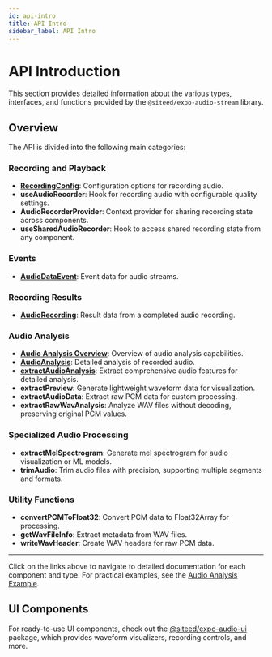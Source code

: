 ```yaml
---
id: api-intro
title: API Intro
sidebar_label: API Intro
---
```


# API Introduction

This section provides detailed information about the various types, interfaces, and functions provided by the `@siteed/expo-audio-stream` library.

## Overview

The API is divided into the following main categories:

### Recording and Playback

- **[RecordingConfig](recording-config.md)**: Configuration options for recording audio.
- **useAudioRecorder**: Hook for recording audio with configurable quality settings.
- **AudioRecorderProvider**: Context provider for sharing recording state across components.
- **useSharedAudioRecorder**: Hook to access shared recording state from any component.

### Events

- **[AudioDataEvent](audio-data-event.md)**: Event data for audio streams.

### Recording Results

- **[AudioRecording](audio-recording.md)**: Result data from a completed audio recording.

### Audio Analysis

- **[Audio Analysis Overview](audio-features/audio-analysis-overview.md)**: Overview of audio analysis capabilities.
- **[AudioAnalysis](audio-features/audio-analysis.md)**: Detailed analysis of recorded audio.
- **[extractAudioAnalysis](audio-features/extract-audio-analysis.md)**: Extract comprehensive audio features for detailed analysis.
- **extractPreview**: Generate lightweight waveform data for visualization.
- **extractAudioData**: Extract raw PCM data for custom processing.
- **extractRawWavAnalysis**: Analyze WAV files without decoding, preserving original PCM values.

### Specialized Audio Processing

- **extractMelSpectrogram**: Generate mel spectrogram for audio visualization or ML models.
- **trimAudio**: Trim audio files with precision, supporting multiple segments and formats.

### Utility Functions

- **convertPCMToFloat32**: Convert PCM data to Float32Array for processing.
- **getWavFileInfo**: Extract metadata from WAV files.
- **writeWavHeader**: Create WAV headers for raw PCM data.

---

Click on the links above to navigate to detailed documentation for each component and type. For practical examples, see the [Audio Analysis Example](audio-features/audio-analysis-example.md).

## UI Components

For ready-to-use UI components, check out the [@siteed/expo-audio-ui](https://github.com/deeeed/expo-audio-stream/tree/main/packages/expo-audio-ui) package, which provides waveform visualizers, recording controls, and more.
